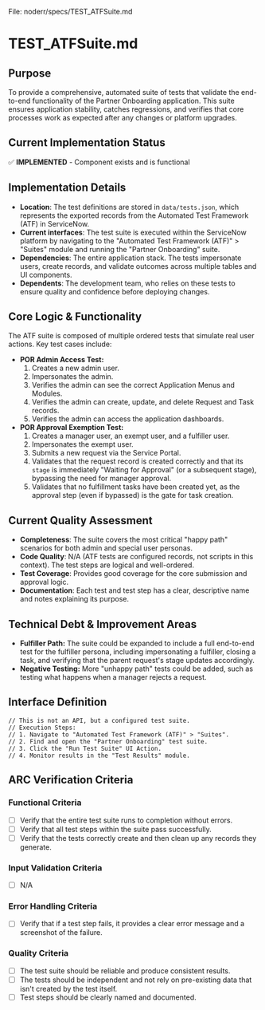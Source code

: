 File: noderr/specs/TEST_ATFSuite.md

# TEST_ATFSuite.md

## Purpose
To provide a comprehensive, automated suite of tests that validate the end-to-end functionality of the Partner Onboarding application. This suite ensures application stability, catches regressions, and verifies that core processes work as expected after any changes or platform upgrades.

## Current Implementation Status
✅ **IMPLEMENTED** - Component exists and is functional

## Implementation Details
- **Location**: The test definitions are stored in `data/tests.json`, which represents the exported records from the Automated Test Framework (ATF) in ServiceNow.
- **Current interfaces**: The test suite is executed within the ServiceNow platform by navigating to the "Automated Test Framework (ATF)" > "Suites" module and running the "Partner Onboarding" suite.
- **Dependencies**: The entire application stack. The tests impersonate users, create records, and validate outcomes across multiple tables and UI components.
- **Dependents**: The development team, who relies on these tests to ensure quality and confidence before deploying changes.

## Core Logic & Functionality
The ATF suite is composed of multiple ordered tests that simulate real user actions. Key test cases include:
-   **POR Admin Access Test:**
    1.  Creates a new admin user.
    2.  Impersonates the admin.
    3.  Verifies the admin can see the correct Application Menus and Modules.
    4.  Verifies the admin can create, update, and delete Request and Task records.
    5.  Verifies the admin can access the application dashboards.
-   **POR Approval Exemption Test:**
    1.  Creates a manager user, an exempt user, and a fulfiller user.
    2.  Impersonates the exempt user.
    3.  Submits a new request via the Service Portal.
    4.  Validates that the request record is created correctly and that its `stage` is immediately "Waiting for Approval" (or a subsequent stage), bypassing the need for manager approval.
    5.  Validates that no fulfillment tasks have been created yet, as the approval step (even if bypassed) is the gate for task creation.

## Current Quality Assessment
- **Completeness**: The suite covers the most critical "happy path" scenarios for both admin and special user personas.
- **Code Quality**: N/A (ATF tests are configured records, not scripts in this context). The test steps are logical and well-ordered.
- **Test Coverage**: Provides good coverage for the core submission and approval logic.
- **Documentation**: Each test and test step has a clear, descriptive name and notes explaining its purpose.

## Technical Debt & Improvement Areas
-   **Fulfiller Path:** The suite could be expanded to include a full end-to-end test for the fulfiller persona, including impersonating a fulfiller, closing a task, and verifying that the parent request's stage updates accordingly.
-   **Negative Testing:** More "unhappy path" tests could be added, such as testing what happens when a manager rejects a request.

## Interface Definition
```servicenow
// This is not an API, but a configured test suite.
// Execution Steps:
// 1. Navigate to "Automated Test Framework (ATF)" > "Suites".
// 2. Find and open the "Partner Onboarding" test suite.
// 3. Click the "Run Test Suite" UI Action.
// 4. Monitor results in the "Test Results" module.
```

## ARC Verification Criteria

### Functional Criteria
- [ ] Verify that the entire test suite runs to completion without errors.
- [ ] Verify that all test steps within the suite pass successfully.
- [ ] Verify that the tests correctly create and then clean up any records they generate.

### Input Validation Criteria  
- [ ] N/A

### Error Handling Criteria
- [ ] Verify that if a test step fails, it provides a clear error message and a screenshot of the failure.

### Quality Criteria
- [ ] The test suite should be reliable and produce consistent results.
- [ ] The tests should be independent and not rely on pre-existing data that isn't created by the test itself.
- [ ] Test steps should be clearly named and documented.